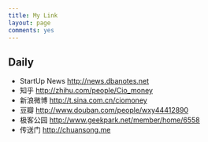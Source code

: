 ```yaml
---
title: My Link
layout: page
comments: yes
---
```


## Daily

* StartUp News <a href="http://news.dbanotes.net" target="_blank">http://news.dbanotes.net</a>
* 知乎     <a href="http://zhihu.com/people/Cio_money" target="_blank">http://zhihu.com/people/Cio_money</a>
* 新浪微博  <a href="http://t.sina.com.cn/ciomoney" target="_blank">http://t.sina.com.cn/ciomoney</a>
* 豆瓣     <a href="http://www.douban.com/people/wxy44412890" target="_blank">http://www.douban.com/people/wxy44412890</a>
* 极客公园  <a href="http://www.geekpark.net/member/home/6558" target="_blank">http://www.geekpark.net/member/home/6558</a>
* 传送门    <a href="http://chuansong.me" target="_blank">http://chuansong.me</a>